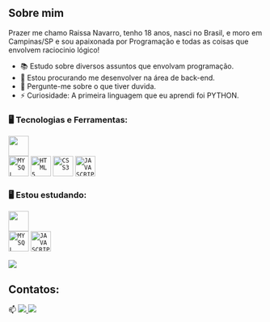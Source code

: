 <p align="center">

<div dsplay="inline-block">



</div>



## Sobre mim

Prazer me chamo Raissa Navarro, tenho 18 anos, nasci no Brasil, e moro em Campinas/SP e sou apaixonada por Programação e todas as coisas que envolvem raciocinio lógico!

- 📚 Estudo sobre diversos assuntos que envolvam programação.
- 👯 Estou procurando me desenvolver na área de back-end.
- 💬 Pergunte-me sobre o que tiver duvida.
- ⚡ Curiosidade: A primeira linguagem que eu aprendi foi PYTHON.


### 🖥️ Tecnologias e Ferramentas: 

<code><img  width="40px" src="https://cdn.jsdelivr.net/gh/devicons/devicon@latest/icons/python/python-original.svg"/> </code>
<code><img  width="40px" src="https://cdn.jsdelivr.net/gh/devicons/devicon/icons/mysql/mysql-original.svg" title = "MYSQL"/></code>
<code><img  width="40px" src="https://cdn.jsdelivr.net/gh/devicons/devicon/icons/html5/html5-original-wordmark.svg" title = "HTML5"/></code>
<code><img  width="40px" src="https://cdn.jsdelivr.net/gh/devicons/devicon/icons/css3/css3-original-wordmark.svg" title = "CSS3"/></code>
<code><img  width="40px" src="https://cdn.jsdelivr.net/gh/devicons/devicon/icons/javascript/javascript-original.svg" title = "JAVASCRIPT"/></code>

### 🖥️ Estou estudando: 

<code><img  width="40px" src="https://cdn.jsdelivr.net/gh/devicons/devicon@latest/icons/java/java-original.svg"/> </code>
<code><img  width="40px" src="https://cdn.jsdelivr.net/gh/devicons/devicon/icons/mysql/mysql-original.svg" title = "MYSQL"/></code>
<code><img  width="40px" src="https://cdn.jsdelivr.net/gh/devicons/devicon/icons/javascript/javascript-original.svg" title = "JAVASCRIPT"/></code>
          
![](https://raw.githubusercontent.com/RaissaNavarro/github-stats-transparent/output/generated/languages.svg)
    
          
## Contatos:

📫 <a href="mailto:raissanavarro66@gmail.com">
<img src="https://img.shields.io/badge/Gmail-D14836?style=for-the-badge&logo=gmail&logoColor=white"/>
</a>[<img src="https://img.shields.io/badge/LinkedIn-0077B5?style=for-the-badge&logo=linkedin&logoColor=white">](https://www.linkedin.com/in/raissanavarro/) 
</br>


<br/>







